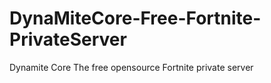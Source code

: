 # DynaMiteCore-Free-Fortnite-PrivateServer
Dynamite Core The free opensource Fortnite private server
